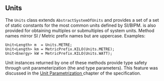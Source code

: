 
## Units

The <code>Units</code> class extends <code>AbstractSystemOfUnits</code> and provides a set of  a set of static constants for the most common units defined by SI/BIPM. is also provided for obtaining multiples or submultiples of system units. Method names mirror SI / Metric prefix names but are uppercase. Examples:
```
Unit<Length> m  = Units.METRE;
Unit<Length> km = MetricPrefix.KILO(Units.METRE);
Unit<Energy> kW = MetricPrefix.KILO(Units.WATT);
```
Unit instances returned by one of these methods provide type safety through unit parameterization (the <Length> and <Energy> type parameters). This feature was discussed in the [Unit Parametrization ](https://docs.google.com/document/d/12KhosAFriGCczBs6gwtJJDfg_QlANT92_lhxUWO2gCY/edit#heading=h.bhjpzpqftc5g)chapter of the specification.

